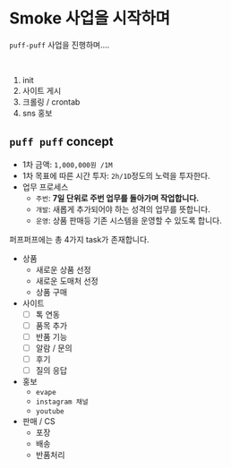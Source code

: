 # Smoke 사업을 시작하며


`puff-puff` 사업을 진행하며....

<!--more-->
<br />

1. init
2. 사이트 게시
3. 크롤링 / crontab
4. sns 홍보

## `puff puff` concept

- 1차 금액: `1,000,000원 /1M`
- 1차 목표에 따른 시간 투자: `2h/1D`정도의 노력을 투자한다.
- 업무 프로세스
  - `주번`: **7일 단위로 주번 업무를 돌아가며 작업합니다.**
  - `개발`: 새롭게 추가되어야 하는 성격의 업무를 뜻합니다.
  - `운영`: 상품 판매등 기존 시스템을 운영할 수 있도록 합니다.

퍼프퍼프에는 총 4가지 task가 존재합니다.

- 상품
  - 새로운 상품 선정
  - 새로운 도매처 선정
  - 상품 구매
- 사이트
  - [ ] 톡 연동
  - [ ] 품목 추가
  - [ ] 반품 기능
  - [ ] 알람 / 문의
  - [ ] 후기
  - [ ] 질의 응답
- 홍보
  - `evape`
  - `instagram 채널`
  - `youtube`
- 판매 / CS
  - 포장
  - 배송
  - 반품처리


